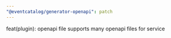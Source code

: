 ```yaml
---
"@eventcatalog/generator-openapi": patch
---
```


feat(plugin): openapi file supports many openapi files for service
